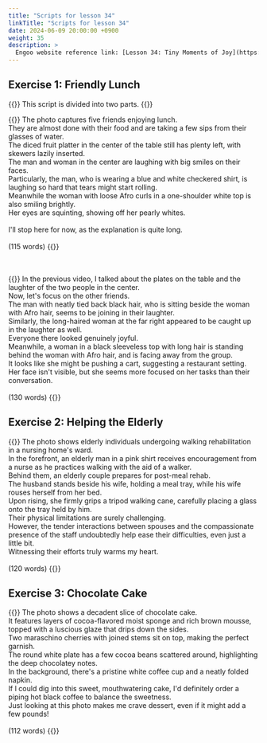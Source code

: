 ```yaml
---
title: "Scripts for lesson 34"
linkTitle: "Scripts for lesson 34"
date: 2024-06-09 20:00:00 +0900
weight: 35
description: >
  Engoo website reference link: [Lesson 34: Tiny Moments of Joy](https://engoo.com/app/lessons/describing-pictures-intermediate-describing-pictures-tiny-moments-of-joy/p0UUSEZ9EeeDXqtwukGmAA?category_id=P_HriMOnEeifo0O-yMP42w&course_id=ZZasjsOnEeiHZVOMC0VfdA)
---
```


## Exercise 1: Friendly Lunch

{{<alert>}}
This script is divided into two parts.
{{</alert>}}

{{<card header="**1st script**">}}
The photo captures five friends enjoying lunch. <br/>
They are almost done with their food and are taking a few sips from their glasses of water.<br/>
The diced fruit platter in the center of the table still has plenty left, with skewers lazily inserted.<br/>
The man and woman in the center are laughing with big smiles on their faces. <br/>
Particularly, the man, who is wearing a blue and white checkered shirt, is laughing so hard that tears might start rolling.<br/>
Meanwhile the woman with loose Afro curls in a one-shoulder white top is also smiling brightly. <br/>
Her eyes are squinting, showing off her pearly whites.<br/>
<br/>
I'll stop here for now, as the explanation is quite long.<br/>
<br/>
(115 words)
{{</card>}}

　

{{<card header="**2nd script**">}}
In the previous video, I talked about the plates on the table and the laughter of the two people in the center.<br/>
Now, let's focus on the other friends. <br/>
The man with neatly tied back black hair, who is sitting beside the woman with Afro hair, seems to be joining in their laughter.<br/>
Similarly, the long-haired woman at the far right appeared to be caught up in the laughter as well.<br/>
Everyone there looked genuinely joyful.<br/>
Meanwhile, a woman in a black sleeveless top with long hair is standing behind the woman with Afro hair, and is facing away from the group.<br/>
It looks like she might be pushing a cart, suggesting a restaurant setting. <br/>
Her face isn't visible, but she seems more focused on her tasks than their conversation.<br/>
<br/>
(130 words)
{{</card>}}

## Exercise 2: Helping the Elderly

{{<card header="**Script**">}}
The photo shows elderly individuals undergoing walking rehabilitation in a nursing home's ward.<br/>
In the forefront, an elderly man in a pink shirt receives encouragement from a nurse as he practices walking with the aid of a walker.<br/>
Behind them, an elderly couple prepares for post-meal rehab.<br/>
The husband stands beside his wife, holding a meal tray, while his wife rouses herself from her bed. <br/>
Upon rising, she firmly grips a tripod walking cane, carefully placing a glass onto the tray held by him. <br/>
Their physical limitations are surely challenging.<br/>
However, the tender interactions between spouses and the compassionate presence of the staff undoubtedly help ease their difficulties, even just a little bit.<br/>
Witnessing their efforts truly warms my heart. <br/>
<br/>
(120 words)
{{</card>}}

## Exercise 3: Chocolate Cake

{{<card header="**Script**">}}
The photo shows a decadent slice of chocolate cake. <br/>
It features layers of cocoa-flavored moist sponge and rich brown mousse, topped with a luscious glaze that drips down the sides. <br/>
Two maraschino cherries with joined stems sit on top, making the perfect garnish. <br/>
The round white plate has a few cocoa beans scattered around, highlighting the deep chocolatey notes. <br/>
In the background, there's a pristine white coffee cup and a neatly folded napkin. <br/>
If I could dig into this sweet, mouthwatering cake, I'd definitely order a piping hot black coffee to balance the sweetness. <br/>
Just looking at this photo makes me crave dessert, even if it might add a few pounds!<br/>
<br/>
(112 words)
{{</card>}}

